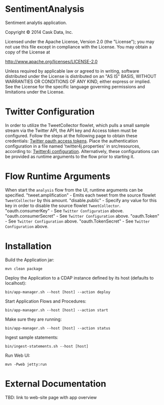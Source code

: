 SentimentAnalysis
=================

Sentiment analytis application.

Copyright © 2014 Cask Data, Inc.

Licensed under the Apache License, Version 2.0 (the "License"); you may not use this file except in compliance with the License. You may obtain a copy of the License at

  http://www.apache.org/licenses/LICENSE-2.0

Unless required by applicable law or agreed to in writing, software distributed under the License is distributed on an "AS IS" BASIS, WITHOUT WARRANTIES OR CONDITIONS OF ANY KIND, either express or implied. See the License for the specific language governing permissions and limitations under the License.

Twitter Configuration
=====================
In order to utilize the TweetCollector flowlet, which pulls a small sample stream via the Twitter API, the API key and Access token must be configured.
Follow the steps at the following page to obtain these credentials: [Twitter oauth access tokens](https://dev.twitter.com/oauth/overview/application-owner-access-tokens).
Place the authentication configuration in a file named 'twitter4j.properties' in src/resources, according to: [Twitter4j configuration](http://twitter4j.org/en/configuration.html).
Alternatively, these configurations can be provided as runtime arguments to the flow prior to starting it.

Flow Runtime Arguments
======================
When start the ```analysis``` flow from the UI, runtime arguments can be specified.
"tweet.amplification" - Emits each tweet from the source flowlet ```TweetCollector``` by this amount.
"disable.public" - Specify any value for this key in order to disable the source flowlet ```TweetCollector```.
"oauth.consumerKey" - See ```Twitter Configuration``` above.
"oauth.consumerSecret" - See ```Twitter Configuration``` above.
"oauth.Token" - See ```Twitter Configuration``` above.
"oauth.TokenSecret" - See ```Twitter Configuration``` above.

Installation
============

Build the Application jar:
```
mvn clean package
```

Deploy the Application to a CDAP instance defined by its host (defaults to localhost):
```
bin/app-manager.sh --host [host] --action deploy
```

Start Application Flows and Procedures:
```
bin/app-manager.sh --host [host] --action start
```

Make sure they are running:
```
bin/app-manager.sh --host [host] --action status
```

Ingest sample statements:
```
bin/ingest-statements.sh --host [host]
```

Run Web UI:
```
mvn -Pweb jetty:run
```

External Documentation
======================

TBD: link to web-site page with app overview
